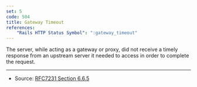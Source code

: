 ```yaml
---
set: 5
code: 504
title: Gateway Timeout
references:
    "Rails HTTP Status Symbol": ":gateway_timeout"
---
```


The server, while acting as a gateway or proxy, did not receive a timely
response from an upstream server it needed to access in order to complete the
request.

---

* Source: [RFC7231 Section 6.6.5][1]

[1]: <http://tools.ietf.org/html/rfc7231#section-6.6.5>